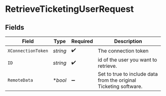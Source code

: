 # RetrieveTicketingUserRequest


## Fields

| Field                                                             | Type                                                              | Required                                                          | Description                                                       |
| ----------------------------------------------------------------- | ----------------------------------------------------------------- | ----------------------------------------------------------------- | ----------------------------------------------------------------- |
| `XConnectionToken`                                                | *string*                                                          | :heavy_check_mark:                                                | The connection token                                              |
| `ID`                                                              | *string*                                                          | :heavy_check_mark:                                                | id of the user you want to retrieve.                              |
| `RemoteData`                                                      | **bool*                                                           | :heavy_minus_sign:                                                | Set to true to include data from the original Ticketing software. |